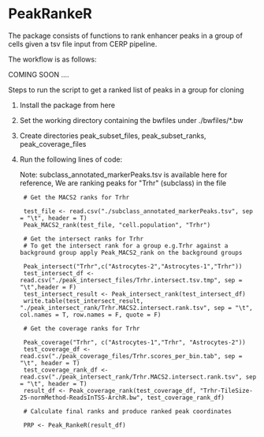 # PeakRankeR

The package consists of functions to rank enhancer peaks in a group of cells given a tsv file input from CERP pipeline. 

The workflow is as follows:

COMING SOON ....

Steps to run the script to get a ranked list of peaks in a group for cloning 

1. Install the package from here
2. Set the working directory containing the bwfiles under ./bwfiles/*.bw
3. Create directories peak_subset_files, peak_subset_ranks, peak_coverage_files
4. Run the following lines of code:
   
   Note: subclass_annotated_markerPeaks.tsv is available here for reference, We are ranking peaks for "Trhr" (subclass) in the file

        # Get the MACS2 ranks for Trhr
        
        test_file <- read.csv("./subclass_annotated_markerPeaks.tsv", sep = "\t", header = T)
        Peak_MACS2_rank(test_file, "cell.population", "Trhr")
        
        # Get the intersect ranks for Trhr
        # To get the intersect rank for a group e.g.Trhr against a background group apply Peak_MACS2_rank on the background groups
        
        Peak_intersect("Trhr",c("Astrocytes-2","Astrocytes-1","Trhr"))
        test_intersect_df <- read.csv("./peak_intersect_files/Trhr.intersect.tsv.tmp", sep = "\t",header = F)
        test_intersect_result <- Peak_intersect_rank(test_intersect_df)
        write.table(test_intersect_result, "./peak_intersect_rank/Trhr.MACS2.intersect.rank.tsv", sep = "\t", col.names = T, row.names = F, quote = F)

        # Get the coverage ranks for Trhr
        
        Peak_coverage("Trhr", c("Astrocytes-1","Trhr", "Astrocytes-2"))
        test_coverage_df <- read.csv("./peak_coverage_files/Trhr.scores_per_bin.tab", sep = "\t", header = T)
        test_coverage_rank_df <- read.csv("./peak_intersect_rank/Trhr.MACS2.intersect.rank.tsv", sep = "\t", header = T)
        result_df <- Peak_coverage_rank(test_coverage_df, "Trhr-TileSize-25-normMethod-ReadsInTSS-ArchR.bw", test_coverage_rank_df)
        
        # Calculate final ranks and produce ranked peak coordinates
        
        PRP <- Peak_RankeR(result_df)
        

        
        
